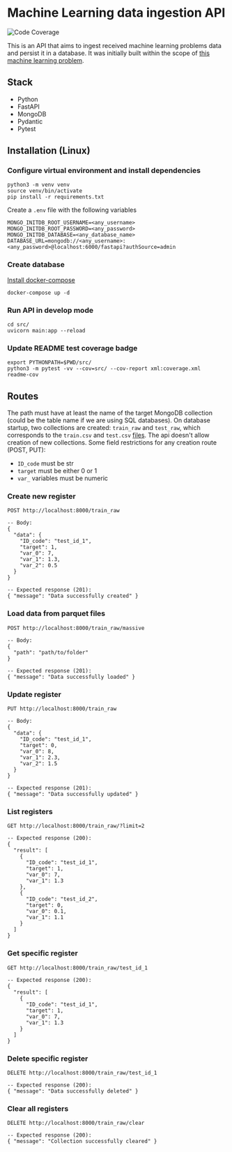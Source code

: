 # Machine Learning data ingestion API

![Code Coverage](https://img.shields.io/badge/Coverage-99%25-brightgreen.svg)

This is an API that aims to ingest received machine learning problems data and persist it in a database. It was initially built within the scope of [this machine learning problem](https://www.kaggle.com/competitions/santander-customer-transaction-prediction/overview). 

## Stack
- Python
- FastAPI
- MongoDB
- Pydantic
- Pytest

## Installation (Linux)
### Configure virtual environment and install dependencies
```
python3 -m venv venv
source venv/bin/activate
pip install -r requirements.txt
```
Create a `.env` file with the following variables
```
MONGO_INITDB_ROOT_USERNAME=<any_username>
MONGO_INITDB_ROOT_PASSWORD=<any_password>
MONGO_INITDB_DATABASE=<any_database_name>
DATABASE_URL=mongodb://<any_username>:<any_password>@localhost:6000/fastapi?authSource=admin
```

### Create database
[Install docker-compose](https://www.digitalocean.com/community/tutorials/how-to-install-and-use-docker-compose-on-ubuntu-20-04)
```
docker-compose up -d
```

### Run API in develop mode
```
cd src/
uvicorn main:app --reload
```

### Update README test coverage badge
```
export PYTHONPATH=$PWD/src/
python3 -m pytest -vv --cov=src/ --cov-report xml:coverage.xml
readme-cov
```
## Routes
The path must have at least the name of the target MongoDB collection (could be the table name if we are using SQL databases). On database startup, two collections are created: `train_raw` and `test_raw`, which corresponds to the `train.csv` and `test.csv` [files](https://www.kaggle.com/competitions/santander-customer-transaction-prediction/data). The api doesn't allow creation of new collections.
Some field restrictions for any creation route (POST, PUT):
- `ID_code` must be str
- `target` must be either 0 or 1
- `var_` variables must be numeric

### Create new register
```
POST http://localhost:8000/train_raw

-- Body:
{
  "data": {
    "ID_code": "test_id_1",
    "target": 1,
    "var_0": 7, 
    "var_1": 1.3,
    "var_2": 0.5
  }
}

-- Expected response (201):
{ "message": "Data successfully created" }
```

### Load data from parquet files
```
POST http://localhost:8000/train_raw/massive

-- Body:
{
  "path": "path/to/folder"
}

-- Expected response (201):
{ "message": "Data successfully loaded" }
```

### Update register
```
PUT http://localhost:8000/train_raw

-- Body:
{
  "data": {
    "ID_code": "test_id_1",
    "target": 0,
    "var_0": 8, 
    "var_1": 2.3,
    "var_2": 1.5
  }
}

-- Expected response (201):
{ "message": "Data successfully updated" }
```

### List registers
```
GET http://localhost:8000/train_raw/?limit=2

-- Expected response (200):
{
  "result": [
    {
      "ID_code": "test_id_1",
      "target": 1,
      "var_0": 7, 
      "var_1": 1.3
    },
    {
      "ID_code": "test_id_2",
      "target": 0,
      "var_0": 0.1, 
      "var_1": 1.1
    }
  ]
}
```

### Get specific register
```
GET http://localhost:8000/train_raw/test_id_1

-- Expected response (200):
{
  "result": [
    {
      "ID_code": "test_id_1",
      "target": 1,
      "var_0": 7, 
      "var_1": 1.3
    }
  ]
}
```

### Delete specific register
```
DELETE http://localhost:8000/train_raw/test_id_1

-- Expected response (200):
{ "message": "Data successfully deleted" }
```

### Clear all registers
```
DELETE http://localhost:8000/train_raw/clear

-- Expected response (200):
{ "message": "Collection successfully cleared" }
```
